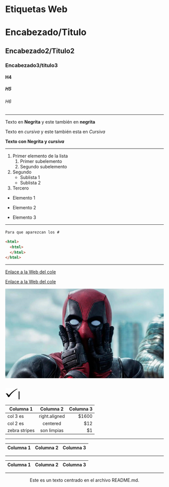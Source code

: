 # Etiquetas Web

# Encabezado/Titulo

## Encabezado2/Titulo2

### Encabezado3/titulo3

#### H4

##### H5

###### H6

----------------------

Texto en **Negrita** y este también en __negrita__
			
Texto en *cursiva* y este también esta en _Cursiva_

**Texto con Negrita y _cursiva_**

----------------------

1. Primer elemento de la lista
	1. Primer subelemento
	2. Segundo subelemento
2. Segundo
	* Sublista 1
	* Sublista 2
3. Tercero

* Elemento 1
- Elemento 2
+ Elemento 3

----------------------

``Para que aparezcan los #``

```HTML
<html>
  <html>
  </html>
</html>
```

______________________

[Enlace a la Web del cole](https://www.fje.edu/ca/fje)

[Enlace a la Web del cole](https://www.fje.edu/ca/fje "Texto Opcional")

![deadpool](https://github.com/OscraSanchez/2425-smx2-a0-repoejemplo/blob/main/deadpool.jpg "Puto")

<img src="https://github.com/OscraSanchez/SMX2-M8UF1A2/blob/main/Tic.webp" width="40" height="30">|
----------------------
|Columna 1 |Columna 2 | Columna 3|
|------------|:---------:|---------:|
|col 3 es |right.aligned|$1600|
|col 2 es |centered|$12|
|zebra stripes |son limpias|$1|


---------------------------


|Columna 1 |Columna 2 | Columna 3|
|--------------|--------|----------|

---------------------------


|Columna 1 |Columna 2 | Columna 3|
|--------------|:--------:|----------:|

---------------------

<div align="center">
  Este es un texto centrado en el archivo README.md.
</div>


